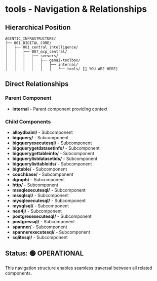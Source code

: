 # tools - Navigation & Relationships

## Hierarchical Position

```
AGENTIC_INFRASTRUCTURE/
├── 001_DIGITAL_CORE/
│   ├── 001_central_intelligence/
│   │   ├── 007_mcp_central/
│   │   │   ├── servers/
│   │   │   │   ├── genai-toolbox/
│   │   │   │   │   ├── internal/
│   │   │   │   │   │   └── tools/ [📍 YOU ARE HERE]

```

## Direct Relationships

### Parent Component
- **internal** - Parent component providing context

### Child Components
- **alloydbainl/** - Subcomponent
- **bigquery/** - Subcomponent
- **bigqueryexecutesql/** - Subcomponent
- **bigquerygetdatasetinfo/** - Subcomponent
- **bigquerygettableinfo/** - Subcomponent
- **bigquerylistdatasetids/** - Subcomponent
- **bigquerylisttableids/** - Subcomponent
- **bigtable/** - Subcomponent
- **couchbase/** - Subcomponent
- **dgraph/** - Subcomponent
- **http/** - Subcomponent
- **mssqlexecutesql/** - Subcomponent
- **mssqlsql/** - Subcomponent
- **mysqlexecutesql/** - Subcomponent
- **mysqlsql/** - Subcomponent
- **neo4j/** - Subcomponent
- **postgresexecutesql/** - Subcomponent
- **postgressql/** - Subcomponent
- **spanner/** - Subcomponent
- **spannerexecutesql/** - Subcomponent
- **sqlitesql/** - Subcomponent

## Status: 🟢 OPERATIONAL

This navigation structure enables seamless traversal between all related components.
